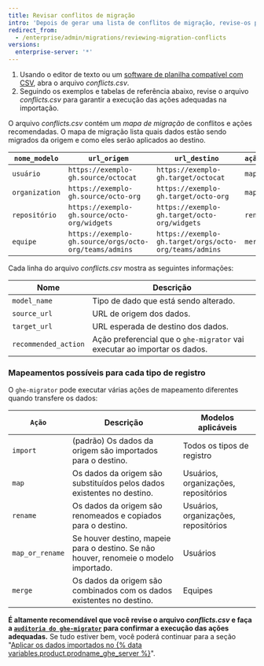 ```yaml
---
title: Revisar conflitos de migração
intro: 'Depois de gerar uma lista de conflitos de migração, revise-os para garantir que você concorda com as ações padrão que o `ghe-migrator` vai executar para resolvê-los.'
redirect_from:
  - /enterprise/admin/migrations/reviewing-migration-conflicts
versions:
  enterprise-server: '*'
---
```


1. Usando o editor de texto ou um [software de planilha compatível com CSV](https://en.wikipedia.org/wiki/Comma-separated_values#Application_support), abra o arquivo *conflicts.csv*.
2. Seguindo os exemplos e tabelas de referência abaixo, revise o arquivo *conflicts.csv* para garantir a execução das ações adequadas na importação.

O arquivo *conflicts.csv* contém um *mapa de migração* de conflitos e ações recomendadas. O mapa de migração lista quais dados estão sendo migrados da origem e como eles serão aplicados ao destino.

| `nome_modelo`  | `url_origem`                                           | `url_destino`                                          | `ação_recomendada` |
| -------------- | ------------------------------------------------------ | ------------------------------------------------------ | ------------------ |
| `usuário`      | `https://exemplo-gh.source/octocat`                    | `https://exemplo-gh.target/octocat`                    | `map`              |
| `organization` | `https://exemplo-gh.source/octo-org`                   | `https://exemplo-gh.target/octo-org`                   | `map`              |
| `repositório`  | `https://exemplo-gh.source/octo-org/widgets`           | `https://exemplo-gh.target/octo-org/widgets`           | `rename`           |
| `equipe`       | `https://exemplo-gh.source/orgs/octo-org/teams/admins` | `https://exemplo-gh.target/orgs/octo-org/teams/admins` | `merge`            |

Cada linha do arquivo *conflicts.csv* mostra as seguintes informações:

| Nome                 | Descrição                                                                 |
| -------------------- | ------------------------------------------------------------------------- |
| `model_name`         | Tipo de dado que está sendo alterado.                                     |
| `source_url`         | URL de origem dos dados.                                                  |
| `target_url`         | URL esperada de destino dos dados.                                        |
| `recommended_action` | Ação preferencial que o `ghe-migrator` vai executar ao importar os dados. |

### Mapeamentos possíveis para cada tipo de registro

O `ghe-migrator` pode executar várias ações de mapeamento diferentes quando transfere os dados:

| `Ação`          | Descrição                                                                             | Modelos aplicáveis                   |
| --------------- | ------------------------------------------------------------------------------------- | ------------------------------------ |
| `import`        | (padrão) Os dados da origem são importados para o destino.                            | Todos os tipos de registro           |
| `map`           | Os dados da origem são substituídos pelos dados existentes no destino.                | Usuários, organizações, repositórios |
| `rename`        | Os dados da origem são renomeados e copiados para o destino.                          | Usuários, organizações, repositórios |
| `map_or_rename` | Se houver destino, mapeie para o destino. Se não houver, renomeie o modelo importado. | Usuários                             |
| `merge`         | Os dados da origem são combinados com os dados existentes no destino.                 | Equipes                              |

**É altamente recomendável que você revise o arquivo *conflicts.csv* e faça a [`auditoria do ghe-migrator`](/enterprise/admin/guides/migrations/reviewing-migration-data) para confirmar a execução das ações adequadas.** Se tudo estiver bem, você poderá continuar para a seção "[Aplicar os dados importados no {% data variables.product.prodname_ghe_server %}](/enterprise/admin/guides/migrations/applying-the-imported-data-on-github-enterprise-server)".
